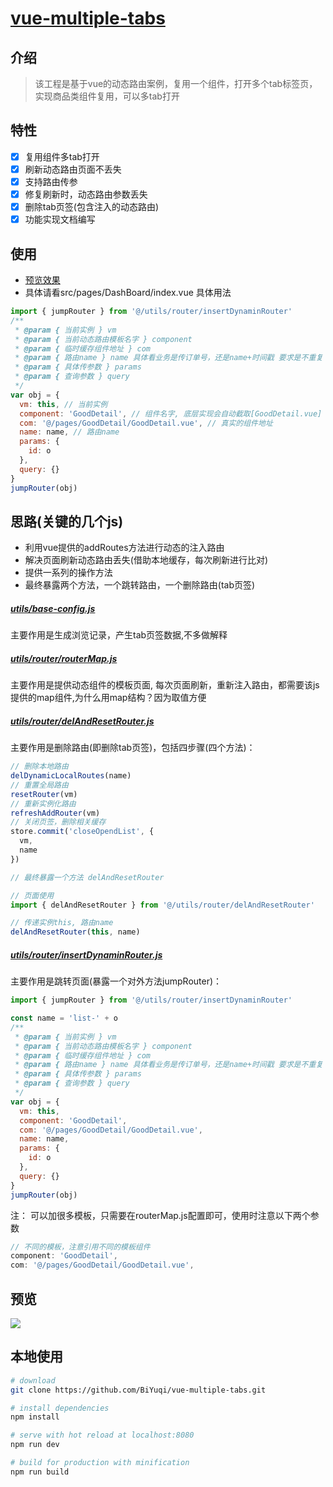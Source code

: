 # [vue-multiple-tabs](http://loadingmore.com/vue-multiple-tabs)
## 介绍
> 该工程是基于vue的动态路由案例，复用一个组件，打开多个tab标签页，实现商品类组件复用，可以多tab打开

## 特性
- [x] 复用组件多tab打开
- [x] 刷新动态路由页面不丢失
- [x] 支持路由传参
- [x] 修复刷新时，动态路由参数丢失
- [x] 删除tab页签(包含注入的动态路由)
- [x] 功能实现文档编写
 
## 使用
* [预览效果](http://loadingmore.com/vue-multiple-tabs)
* 具体请看src/pages/DashBoard/index.vue 具体用法
```js
import { jumpRouter } from '@/utils/router/insertDynaminRouter'
/**
 * @param { 当前实例 } vm
 * @param { 当前动态路由模板名字 } component
 * @param { 临时缓存组件地址 } com
 * @param { 路由name } name 具体看业务是传订单号，还是name+时间戳 要求是不重复
 * @param { 具体传参数 } params
 * @param { 查询参数 } query
 */
var obj = {
  vm: this, // 当前实例
  component: 'GoodDetail', // 组件名字, 底层实现会自动截取[GoodDetail.vue] .vue前的单词作为name
  com: '@/pages/GoodDetail/GoodDetail.vue', // 真实的组件地址
  name: name, // 路由name
  params: {
    id: o
  },
  query: {}
}
jumpRouter(obj)
```

## 思路(关键的几个js)

* 利用vue提供的addRoutes方法进行动态的注入路由
* 解决页面刷新动态路由丢失(借助本地缓存，每次刷新进行比对)
* 提供一系列的操作方法
* 最终暴露两个方法，一个跳转路由，一个删除路由(tab页签)

##### **[utils/base-config.js](https://github.com/BiYuqi/vue-multiple-tabs-use-one-component/blob/master/src/utils/base-config.js)** 

主要作用是生成浏览记录，产生tab页签数据,不多做解释

##### **[utils/router/routerMap.js](https://github.com/BiYuqi/vue-multiple-tabs-use-one-component/blob/master/src/utils/router/routerMap.js)** 

主要作用是提供动态组件的模板页面, 每次页面刷新，重新注入路由，都需要该js提供的map组件,为什么用map结构？因为取值方便

##### **[utils/router/delAndResetRouter.js](https://github.com/BiYuqi/vue-multiple-tabs-use-one-component/blob/master/src/utils/router/delAndResetRouter.js)** 

主要作用是删除路由(即删除tab页签)，包括四步骤(四个方法)：
```js
// 删除本地路由
delDynamicLocalRoutes(name)
// 重置全局路由
resetRouter(vm)
// 重新实例化路由
refreshAddRouter(vm)
// 关闭页签，删除相关缓存
store.commit('closeOpendList', {
  vm,
  name
})

// 最终暴露一个方法 delAndResetRouter

// 页面使用
import { delAndResetRouter } from '@/utils/router/delAndResetRouter'

// 传递实例this, 路由name
delAndResetRouter(this, name)
```
##### **[utils/router/insertDynaminRouter.js](https://github.com/BiYuqi/vue-multiple-tabs-use-one-component/blob/master/src/utils/router/insertDynaminRouter.js)** 

主要作用是跳转页面(暴露一个对外方法jumpRouter)：
```js
import { jumpRouter } from '@/utils/router/insertDynaminRouter'

const name = 'list-' + o
/**
 * @param { 当前实例 } vm
 * @param { 当前动态路由模板名字 } component
 * @param { 临时缓存组件地址 } com
 * @param { 路由name } name 具体看业务是传订单号，还是name+时间戳 要求是不重复
 * @param { 具体传参数 } params
 * @param { 查询参数 } query
 */
var obj = {
  vm: this,
  component: 'GoodDetail',
  com: '@/pages/GoodDetail/GoodDetail.vue',
  name: name,
  params: {
    id: o
  },
  query: {}
}
jumpRouter(obj)
```

注： 可以加很多模板，只需要在routerMap.js配置即可，使用时注意以下两个参数
```js
// 不同的模板，注意引用不同的模板组件
component: 'GoodDetail', 
com: '@/pages/GoodDetail/GoodDetail.vue',
```

## 预览
![](http://oiukswkar.bkt.clouddn.com/dynamic-router.gif)

## 本地使用

``` bash
# download
git clone https://github.com/BiYuqi/vue-multiple-tabs.git

# install dependencies
npm install

# serve with hot reload at localhost:8080
npm run dev

# build for production with minification
npm run build
```
